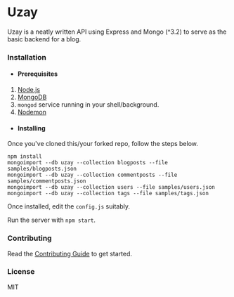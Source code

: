 # Uzay

Uzay is a neatly written API using Express and Mongo (^3.2) to serve as the basic backend for a blog.

### Installation

* #### Prerequisites

1. [Node.js](https://nodejs.org/en/download/)
2. [MongoDB](https://docs.mongodb.com/manual/installation/)
3. `mongod` service running in your shell/background.
4. [Nodemon](https://www.npmjs.com/package/nodemon)

* #### Installing

Once you've cloned this/your forked repo, follow the steps below.

```
npm install
mongoimport --db uzay --collection blogposts --file samples/blogposts.json
mongoimport --db uzay --collection commentposts --file samples/commentposts.json
mongoimport --db uzay --collection users --file samples/users.json
mongoimport --db uzay --collection tags --file samples/tags.json
```

Once installed, edit the ```config.js``` suitably. 

Run the server with ```npm start```.

### Contributing

Read the [Contributing Guide](./CONTRIBUTING.md) to get started.

### License

MIT